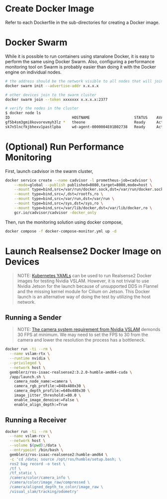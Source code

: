 # Create Docker Image

Refer to each Dockerfile in the sub-directories for creating a Docker image.

# Docker Swarm

While it is possible to run containers using stanalone Docker, it is easy to perform the same using Docker Swarm. Also, configuring a performance monitoring tool on Swarm is probably easier than doing it with the Docker engine on individual nodes.

```bash
# the address should be the network visible to all nodes that will join the swarm.
docker swarm init --advertise-addr x.x.x.x
```

```bash
# other devices join to the swarm cluster
docker swarm join --token xxxxxxx x.x.x.x:2377
```

```bash
# verify the nodes in the cluster
$ docker node ls
ID                            HOSTNAME                    STATUS    AVAILABILITY   MANAGER STATUS   ENGINE VERSION
gf5b4sm3gmi8kovorevmyh3lz *   theone                      Ready     Active         Leader           26.1.3
sk7n5lncfkjbhexv1pastlpba     wd-agent-0000004E01B02738   Ready     Active                          24.0.2
```

# (Optional) Run Performance Monitoring

First, launch cadvisor in the swarm cluster,
```bash
docker service create --name cadvisor -l prometheus-job=cadvisor \
    --mode=global --publish published=8080,target=8080,mode=host \
    --mount type=bind,src=/var/run/docker.sock,dst=/var/run/docker.sock,ro \
    --mount type=bind,src=/,dst=/rootfs,ro \
    --mount type=bind,src=/var/run,dst=/var/run \
    --mount type=bind,src=/sys,dst=/sys,ro \
    --mount type=bind,src=/var/lib/docker,dst=/var/lib/docker,ro \
    gcr.io/cadvisor/cadvisor -docker_only
```

Then, run the monitoring solution using docker compose,
```bash
docker compose -f docker-compose-monitor.yml up -d
```

# Launch Realsense2 Docker Image on Devices

> NOTE: [Kubernetes YAMLs](../kubernetes/) can be used to run Realsense2 Docker images for testing Nvidia VSLAM. However, it is not trivial to use Nvidia Jetson for the launch because of unsupported DDS in Flannel and the missing kernel module for Cilium on Jetson. This Docker launch is an alternative way of doing the test by utilizing the host network.

## Running a Sender

> NOTE: [The camera system requirement from Nvidia VSLAM](https://nvidia-isaac-ros.github.io/repositories_and_packages/isaac_ros_visual_slam/index.html#camera-system-requirements) demonds 30 FPS at minimum. We may need to set the FPS to 30 from the camera and lower the resolution the process has a bottleneck.

```bash
docker run -ti --rm \
  --name vslam-rtx \
  --runtime nvidia \
  --privileged \
  --network host \
  gemblerz/ros-isaac-realsense2:3.2.0-humble-amd64-cuda \
  /app/launch.sh \
    camera_node_name:=camera \
    camera_rgb_profile:=848x480x30 \
    camera_depth_profile:=640x480x30 \
    image_jitter_threshold:=80.0 \
    enable_image_denoise:=False \
    enable_align_depth:=True
```

## Running a Receiver

```bash
docker run -ti --rm \
  --name vslam-rcv \
  --network host \
  --volume $(pwd):/data \
  --entrypoint /bin/bash \
  gemblerz/ros-isaac-realsense2:humble-amd64 \
  -c 'cd /data; source /opt/ros/humble/setup.bash; \
  ros2 bag record -o test \
  /tf \
  /tf_static \
  /camera/color/camera_info \
  /camera/color/image_raw/compressed \
  /camera/aligned_depth_to_color/image_raw \
  /visual_slam/tracking/odometry'
```